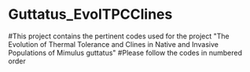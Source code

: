 # Guttatus_EvolTPCClines
#This project contains the pertinent codes used for the project "The Evolution of Thermal Tolerance and Clines in Native and Invasive Populations of Mimulus guttatus"
#Please follow the codes in numbered order
